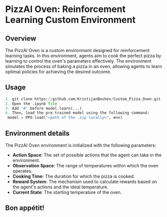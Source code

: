 # PizzAI Oven: Reinforcement Learning Custom Environment



## Overview


The PizzAI Oven is a custom environment designed for reinforcement learning tasks. In this environment, agents aim to cook the perfect pizza by learning to control the oven's parameters effectively. The environment simulates the process of baking a pizza in an oven, allowing agents to learn optimal policies for achieving the desired outcome.

## Usage
```python
1. git clone https://github.com/KristijanBoshev/Custom_Pizza_Oven.git
2. Open the .ipynb file
3. Add '#' before model.learn(...)
4. Then, load the pre-trained model using the following command:
 model = PPO.load("<path of the .zip locally>", env)
```

## Environment details

The PizzAI Oven environment is initialized with the following parameters:

- **Action Space**: The set of possible actions that the agent can take in the environment.
- **Observation Space**: The range of temperatures within which the oven operates.
- **Cooking Time**: The duration for which the pizza is cooked.
- **Reward System**: The mechanism used to calculate rewards based on the agent's actions and the ideal temperature.
- **Current State**: The starting temperature of the oven.

## Bon appétit!  
        

